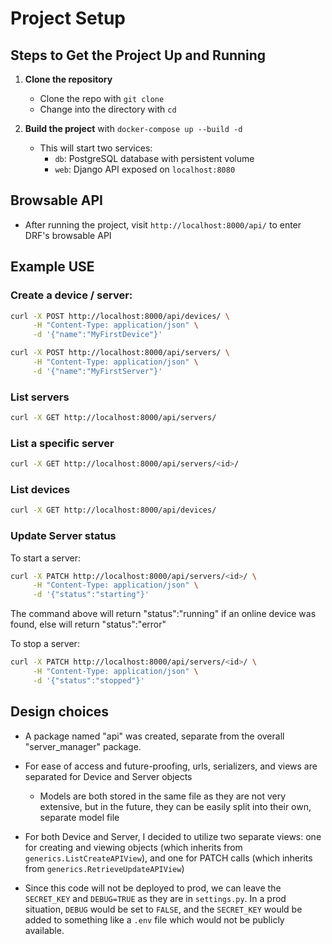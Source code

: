 # Project Setup

## Steps to Get the Project Up and Running

1) **Clone the repository**  
    - Clone the repo with `git clone`
    - Change into the directory with `cd`

2) **Build the project** with `docker-compose up --build -d`
    - This will start two services: 
        - `db`: PostgreSQL database with persistent volume
        - `web`: Django API exposed on `localhost:8080`

## Browsable API
- After running the project,  visit `http://localhost:8000/api/` to enter DRF's browsable API

## Example USE

### Create a device / server:
```bash
curl -X POST http://localhost:8000/api/devices/ \
     -H "Content-Type: application/json" \
     -d '{"name":"MyFirstDevice"}' 
```
```bash
curl -X POST http://localhost:8000/api/servers/ \
     -H "Content-Type: application/json" \
     -d '{"name":"MyFirstServer"}'
```
### List servers
```bash
curl -X GET http://localhost:8000/api/servers/
```
### List a specific server
```bash
curl -X GET http://localhost:8000/api/servers/<id>/
```
### List devices
```bash
curl -X GET http://localhost:8000/api/devices/
```

### Update Server status
To start a server:
```bash
curl -X PATCH http://localhost:8000/api/servers/<id>/ \
     -H "Content-Type: application/json" \
     -d '{"status":"starting"}'
```
The command above will return "status":"running" if an online device was found,
else will return "status":"error"

To stop a server:
```bash
curl -X PATCH http://localhost:8000/api/servers/<id>/ \
     -H "Content-Type: application/json" \
     -d '{"status":"stopped"}'
```

## Design choices
- A package named "api" was created, separate from the overall "server_manager" package.

- For ease of access and future-proofing, urls, serializers, and views are separated for Device and Server objects
    - Models are both stored in the same file as they are not very extensive, but in the future, they can be easily
        split into their own, separate model file
- For both Device and Server, I decided to utilize two separate views: one for creating and viewing objects (which inherits from `generics.ListCreateAPIView`), and one for PATCH calls (which inherits from `generics.RetrieveUpdateAPIView`)

- Since this code will not be deployed to prod, we can leave the `SECRET_KEY` and `DEBUG=TRUE` as they are in `settings.py`. In a prod situation,
`DEBUG` would be set to `FALSE`, and the `SECRET_KEY` would be added to something like a `.env` file which would not be publicly available.